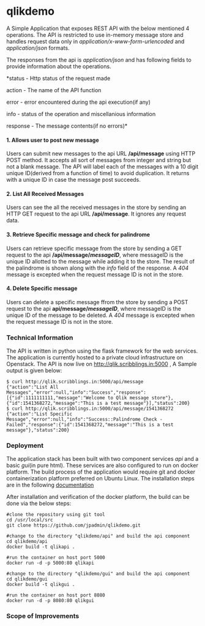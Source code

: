 # qlikdemo
A Simple Application that exposes REST API with the below mentioned 4 operations. The API is restricted to use in-memory message store and handles request data only in *application/x-www-form-urlencoded* and *application/json* formats.

The responses from the api is *application/json* and has following fields to provide information about the operations.

*status - Http status of the request made

action - The name of the API function

error - error encountered during the api execution(if any)

info - status of the operation and miscellanious information

response - The message contents(if no errors)*

#### 1. Allows user to post new message
Users can submit new messages to the api URL **/api/message** using HTTP POST method. It accepts all sort of messages from integer and string but not a blank message. The API will label each of the messages with a 10 digit unique ID(derived from a function of time) to avoid duplication. It returns with a unique ID in case the message post succeeds.

#### 2. List All Received Messages
Users can see the all the received messages in the store by sending an HTTP GET request to the api URL **/api/message**. It ignores any request data.

#### 3. Retrieve Specific message and check for palindrome
Users can retrieve specific message from the store by sending a GET request to the api **/api/message/*messageID***, where messageID is the unique ID allotted to the message while adding it to the store. The result of the palindrome is shown along with the *info* field of the response. A *404* message is excepted when the request message ID is not in the store.

#### 4. Delete Specific message
Users can delete a specific message ffrom the store by sending a POST request to the api **api/message/*messageID***, where messageID is the unique ID of the message to be deleted. A *404* message is excepted when the request message ID is not in the store.

### Technical Information
The API is written in python using the flask framework for the web services. The application is currently hosted to a private cloud infrastructure on Openstack. The API is now live on http://qlik.scribblings.in:5000 , A Sample output is given below:

    $ curl http://qlik.scribblings.in:5000/api/message
    {"action":"List All Messages","error":null,"info":"Success","response":[{"id":1111111111,"message":"Welcome to Qlik message store"},{"id":1541368272,"message":"This is a test message"}],"status":200}
    $ curl http://qlik.scribblings.in:5000/api/message/1541368272
    {"action":"List Specific Message","error":null,"info":"Success::Palindrome Check - Failed","response":{"id":1541368272,"message":"This is a test message"},"status":200}

### Deployment
The application stack has been built with two component services *api* and a basic *gui*(in pure html). These services are also configured to run on docker platform. The build process of the application would require git and docker containerization platform preferred on Ubuntu Linux. The installation steps are in the following [documentation](https://docs.docker.com/install/linux/docker-ce/ubuntu/#install-docker-ce-1)

After installation and verification of the docker platform, the build can be done via the below steps:

    #clone the repository using git tool
    cd /usr/local/src
    git clone https://github.com/jpadmin/qlikdemo.git
    
    #change to the directory "qlikdemo/api" and build the api component
    cd qlikdemo/api
    docker build -t qlikapi .
    
    #run the container on host port 5000
    docker run -d -p 5000:80 qlikapi
    
    #change to the directory "qlikdemo/gui" and build the api component
    cd qlikdemo/gui
    docker build -t qlikgui .
    
    #run the container on host port 8080
    docker run -d -p 8080:80 qlikgui
 
 ### Scope of Improvements
